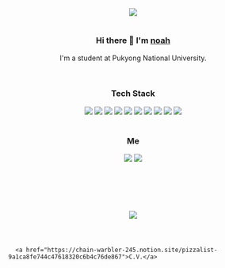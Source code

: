 

<div align='center'>
  <header>
 <img src = "https://capsule-render.vercel.app/api?type=slice&color=auto&height=300&section=header&text=NOAH%20&fontSize=90&animation=scaleIn)"
    
  </header>
  <h1>
     
  <h3>Hi there 👋  I'm  <a href="https://chain-warbler-245.notion.site/pizzalist-9a1ca8fe744c47618320c6b4c76de867">noah</a>
    </h3>
  <p>I'm a student at Pukyong National University.</p> 
  <br>
  <h3>Tech Stack</h3>
      <img src="https://img.shields.io/badge/HTML-000000?style=round-square&logo=HTML5&logoColor=red"/>
      <img src="https://img.shields.io/badge/CSS-000000?style=round-square&logo=css3&logoColor=blue"/>
      <img src="https://img.shields.io/badge/JavaScript-000000?style=round-square&logo=JavaScript&logoColor=yellow"/>
      <img src="https://img.shields.io/badge/Vue.js-000000?style=round-square&logo=Vue.js&logoColor=bluegreen"/>
      <img src="https://img.shields.io/badge/Node.js-000000?style=round-square&logo=Node.js&logoColor=bluegreen"/>
      <img src="https://img.shields.io/badge/Bootstrap-000000?style=round-square&logo=Bootstrap&logoColor=7952B3"/>
      <img src="https://img.shields.io/badge/Python-000000?style=round-square&logo=Python&logoColor=blue"/>
      <img src="https://img.shields.io/badge/MySQL-000000?style=round-square&logo=MySQL&logoColor=4479A1">
      <img src="https://img.shields.io/badge/GitHub-000000?style=round-square&logo=GitHub&logoColor=bluegreen"/>
      <img src="https://img.shields.io/badge/Visual Studio Code-000000?style=round-square&logo=Visual Studio Code&logoColor=007ACC"/>
  <br>
  <br>
  <h3> Me </h3>
  <p>
    <a href="mailto:letgoofthepizza@gmail.com"><img src="https://img.shields.io/badge/Gmail-000000?style=round-square&logo=gmail&logoColor=EA4335"/></a>
    <a href="https://www.instagram.com/pizza_list/"><img src="https://img.shields.io/badge/Instagram-000000?style=round-square&logo=Instagram&logoColor=E4405F"/></a>
  </p>
    <br></br><br><br/>
    <p>
    <img src ="https://github-readme-stats.vercel.app/api?username=pizzalist&show_icons=true&theme=dark">
    </p>
</div>

      <a href="https://chain-warbler-245.notion.site/pizzalist-9a1ca8fe744c47618320c6b4c76de867">C.V.</a>


